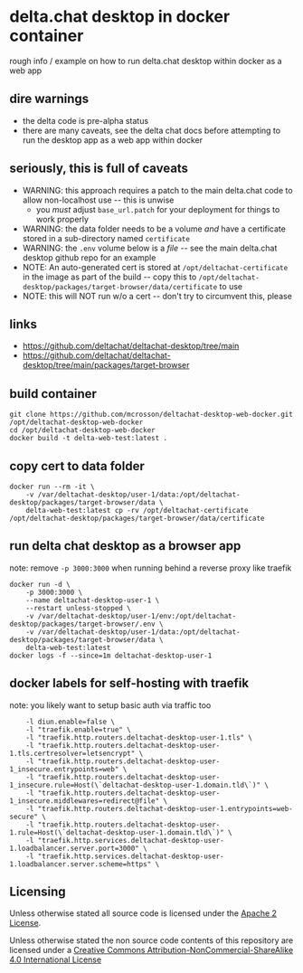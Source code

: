 # delta.chat desktop in docker container

rough info / example on how to run delta.chat desktop within docker as a web app

## dire warnings

- the delta code is pre-alpha status
- there are many caveats, see the delta chat docs before attempting to run the desktop app as a web app within docker

## seriously, this is full of caveats

- WARNING: this approach requires a patch to the main delta.chat code to allow non-localhost use -- this is unwise
  - you *must* adjust `base_url.patch` for your deployment for things to work properly
- WARNING: the data folder needs to be a volume *and* have a certificate stored in a sub-directory named `certificate`
- WARNING: the `.env` volume below is a *file* -- see the main delta.chat desktop github repo for an example
- NOTE: An auto-generated cert is stored at `/opt/deltachat-certificate` in the image as part of the build -- copy this to `/opt/deltachat-desktop/packages/target-browser/data/certificate` to use
- NOTE: this will NOT run w/o a cert -- don't try to circumvent this, please

## links

- https://github.com/deltachat/deltachat-desktop/tree/main
- https://github.com/deltachat/deltachat-desktop/tree/main/packages/target-browser

## build container

``` shell
git clone https://github.com/mcrosson/deltachat-desktop-web-docker.git /opt/deltachat-desktop-web-docker
cd /opt/deltachat-desktop-web-docker
docker build -t delta-web-test:latest .
```

## copy cert to data folder

``` shell
docker run --rm -it \
    -v /var/deltachat-desktop/user-1/data:/opt/deltachat-desktop/packages/target-browser/data \
    delta-web-test:latest cp -rv /opt/deltachat-certificate /opt/deltachat-desktop/packages/target-browser/data/certificate
```

## run delta chat desktop as a browser app

note: remove `-p 3000:3000` when running behind a reverse proxy like traefik

``` shell
docker run -d \
    -p 3000:3000 \
    --name deltachat-desktop-user-1 \
    --restart unless-stopped \
    -v /var/deltachat-desktop/user-1/env:/opt/deltachat-desktop/packages/target-browser/.env \
    -v /var/deltachat-desktop/user-1/data:/opt/deltachat-desktop/packages/target-browser/data \
    delta-web-test:latest
docker logs -f --since=1m deltachat-desktop-user-1
```

## docker labels for self-hosting with traefik

note: you likely want to setup basic auth via traffic too

```
    -l diun.enable=false \
    -l "traefik.enable=true" \
    -l "traefik.http.routers.deltachat-desktop-user-1.tls" \
    -l "traefik.http.routers.deltachat-desktop-user-1.tls.certresolver=letsencrypt" \
    -l "traefik.http.routers.deltachat-desktop-user-1_insecure.entrypoints=web" \
    -l "traefik.http.routers.deltachat-desktop-user-1_insecure.rule=Host(\`deltachat-desktop-user-1.domain.tld\`)" \
    -l "traefik.http.routers.deltachat-desktop-user-1_insecure.middlewares=redirect@file" \
    -l "traefik.http.routers.deltachat-desktop-user-1.entrypoints=web-secure" \
    -l "traefik.http.routers.deltachat-desktop-user-1.rule=Host(\`deltachat-desktop-user-1.domain.tld\`)" \
    -l "traefik.http.services.deltachat-desktop-user-1.loadbalancer.server.port=3000" \
    -l "traefik.http.services.deltachat-desktop-user-1.loadbalancer.server.scheme=https" \

```


## Licensing

Unless otherwise stated all source code is licensed under the [Apache 2 License](LICENSE-APACHE-2.0.txt).

Unless otherwise stated the non source code contents of this repository are licensed under a [Creative Commons Attribution-NonCommercial-ShareAlike 4.0 International License](LICENSE-CC-Attribution-NonCommercial-ShareAlike-4.0-International.txt)
